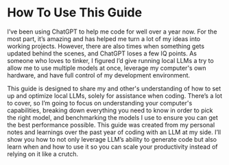 # How To Use This Guide

I’ve been using ChatGPT to help me code for well over a year now. For the most part, it’s amazing and has helped me turn a lot of my ideas into working projects. However, there are also times when something gets updated behind the scenes, and ChatGPT loses a few IQ points. As someone who loves to tinker, I figured I’d give running local LLMs a try to allow me to use multiple models at once, leverage my computer's own hardware, and have full control of my development environment.

This guide is designed to share my and other's understanding of how to set up and optimize local LLMs, solely for assistance when coding. There’s a lot to cover, so I’m going to focus on understanding your computer's capabilities, breaking down everything you need to know in order to pick the right model, and benchmarking the models I use to ensure you can get the best performance possible. This guide was created from my personal notes and learnings over the past year of coding with an LLM at my side. I’ll show you how to not only leverage LLM’s ability to generate code but also learn when and how to use it so you can scale your productivity instead of relying on it like a crutch.
